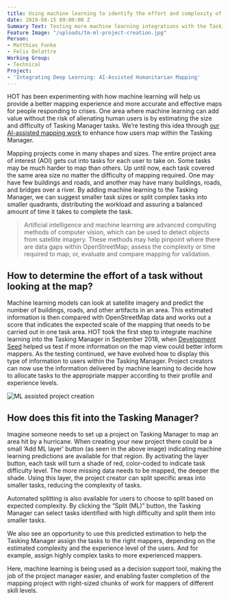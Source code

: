 ```yaml
---
title: Using machine learning to identify the effort and complexity of mapping areas
date: 2019-08-15 09:00:00 Z
Summary Text: Testing more machine learning integrations with the Tasking Manager
Feature Image: "/uploads/tm-ml-project-creation.jpg"
Person: 
- Matthias Funke
- Felix Delattre
Working Group:
- Technical
Project:
- 'Integrating Deep Learning: AI-Assisted Humanitarian Mapping'
---
```


HOT has been experimenting with how machine learning will help us provide a better mapping experience and more accurate and effective maps for people responding to crises. One area where machine learning can add value without the risk of alienating human users is by estimating the size and difficulty of Tasking Manager tasks. We’re testing this idea through [our AI-assisted mapping work](https://www.hotosm.org/projects/ai-assisted-humanitarian-mapping/) to enhance how users map within the Tasking Manager.

Mapping projects come in many shapes and sizes. The entire project area of interest (AOI) gets cut into tasks for each user to take on. Some tasks may be much harder to map than others. Up until now, each task covered the same area size no matter the difficulty of mapping required. One may have few buildings and roads, and another may have many buildings, roads, and bridges over a river. By adding machine learning to the Tasking Manager, we can suggest smaller task sizes or split complex tasks into smaller quadrants, distributing the workload and assuring a balanced amount of time it takes to complete the task.

> Artificial intelligence and machine learning are advanced computing methods of computer vision, which can be used to detect objects from satellite imagery. These methods may help pinpoint where there are data gaps within OpenStreetMap; assess the complexity or time required to map; or, evaluate and compare mapping for validation.

## How to determine the effort of a task without looking at the map?

Machine learning models can look at satellite imagery and predict the number of buildings, roads, and other artifacts in an area. This estimated information is then compared with OpenStreetMap data and works out a score that indicates the expected scale of the mapping that needs to be carried out in one task area. HOT took the first step to integrate machine learning into the Tasking Manager in September 2018, when [Development Seed](https://medium.com/devseed/weaving-automation-into-the-mapping-workflow-adding-ai-to-the-tasking-manager-52172ed2ece8) helped us test if more information on the map view could better inform mappers. As the testing continued, we have evolved how to display this type of information to users within the Tasking Manager. Project creators can now use the information delivered by machine learning to decide how to allocate tasks to the appropriate mapper according to their profile and experience levels.

![ML assisted project creation](/uploads/tm-ml-project-creation-manual.gif)

## How does this fit into the Tasking Manager?

Imagine someone needs to set up a project on Tasking Manager to map an area hit by a hurricane. When creating your new project there could be a small ‘Add ML layer’ button (as seen in the above image) indicating machine learning predictions are available for that region. By activating the layer button, each task will turn a shade of red, color-coded to indicate task difficulty level. The more missing data needs to be mapped, the deeper the shade. Using this layer, the project creator can split specific areas into smaller tasks, reducing the complexity of tasks.

Automated splitting is also available for users to choose to split based on expected complexity. By clicking the “Split (ML)” button, the Tasking Manager can select tasks identified with high difficulty and split them into smaller tasks.

We also see an opportunity to use this predicted estimation to help the Tasking Manager assign the tasks to the right mappers, depending on the estimated complexity and the experience level of the users. And for example, assign highly complex tasks to more experienced mappers.

Here, machine learning is being used as a decision support tool, making the job of the project manager easier, and enabling faster completion of the mapping project with right-sized chunks of work for mappers of different skill levels.
